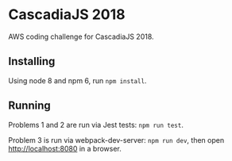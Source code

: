 # CascadiaJS 2018
AWS coding challenge for CascadiaJS 2018.

## Installing

Using node 8 and npm 6, run `npm install`.

## Running

Problems 1 and 2 are run via Jest tests: `npm run test`.

Problem 3 is run via webpack-dev-server: `npm run dev`, then open [http://localhost:8080](http://localhost:8080) in a browser.
